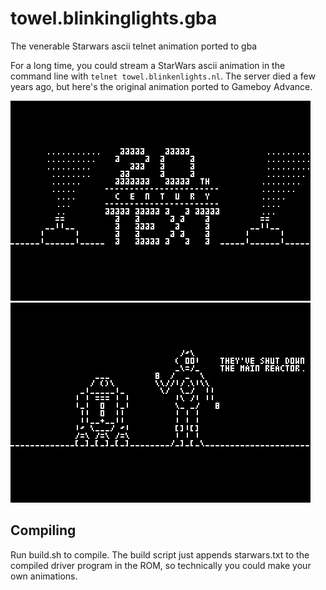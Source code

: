 # towel.blinkinglights.gba
The venerable Starwars ascii telnet animation ported to gba

For a long time, you could stream a StarWars ascii animation in the command line with `telnet towel.blinkenlights.nl`. The server died a few years ago, but here's the original animation ported to Gameboy Advance.

<img src="scrn0.png"></img>
<img src="scrn1.png"></img>

## Compiling

Run build.sh to compile. The build script just appends starwars.txt to the compiled driver program in the ROM, so technically you could make your own animations.
